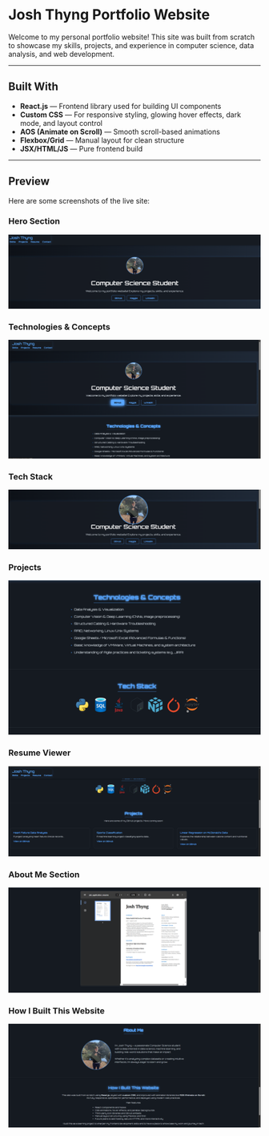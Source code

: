 # Josh Thyng Portfolio Website

Welcome to my personal portfolio website! This site was built from scratch to showcase my skills, projects, and experience in computer science, data analysis, and web development.

---

## Built With

- **React.js** — Frontend library used for building UI components  
- **Custom CSS** — For responsive styling, glowing hover effects, dark mode, and layout control  
- **AOS (Animate on Scroll)** — Smooth scroll-based animations  
- **Flexbox/Grid** — Manual layout for clean structure  
- **JSX/HTML/JS** — Pure frontend build

---

## Preview

Here are some screenshots of the live site:

### Hero Section  
![Hero](./website_example_pictures//website_1.PNG)

### Technologies & Concepts  
![Technologies](./website_example_pictures//website_2.png)

### Tech Stack  
![Tech Stack](./website_example_pictures//website_3.png)

### Projects  
![Projects](./website_example_pictures//website_4.PNG)

### Resume Viewer  
![Resume](./website_example_pictures//website_5.png)

### About Me Section  
![About](./website_example_pictures//website_6.png)

### How I Built This Website  
![How It Works](./website_example_pictures//website_7.png)